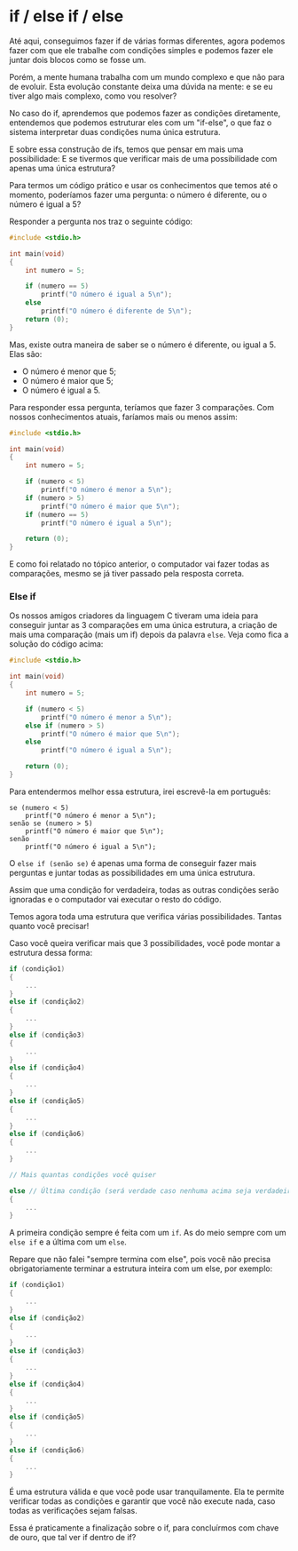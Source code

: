 # if / else if / else

Até aqui, conseguimos fazer if de várias formas diferentes, agora podemos fazer com que ele trabalhe com condições simples e podemos fazer ele juntar dois blocos como se fosse um.

Porém, a mente humana trabalha com um mundo complexo e que não para de evoluir. Esta evolução constante deixa uma dúvida na mente: e se eu tiver algo mais complexo, como vou resolver?

No caso do if, aprendemos que podemos fazer as condições diretamente, entendemos que podemos estruturar eles com um "if-else", o que faz o sistema interpretar duas condições numa única estrutura.

E sobre essa construção de ifs, temos que pensar em mais uma possibilidade: E se tivermos que verificar mais de uma possibilidade com apenas uma única estrutura?

Para termos um código prático e usar os conhecimentos que temos até o momento, poderíamos fazer uma pergunta: o número é diferente, ou o número é igual a 5? 

Responder a pergunta nos traz o seguinte código:

```c
#include <stdio.h>

int	main(void)
{
	int	numero = 5;

	if (numero == 5)
		printf("O número é igual a 5\n");
	else
		printf("O número é diferente de 5\n");
	return (0);
}
```

Mas, existe outra maneira de saber se o número é diferente, ou igual a 5. Elas são:

- O número é menor que 5;
- O número é maior que 5;
- O número é igual a 5.

Para responder essa pergunta, teríamos que fazer 3 comparações. Com nossos conhecimentos atuais, faríamos mais ou menos assim:

```c
#include <stdio.h>

int	main(void)
{
	int	numero = 5;

	if (numero < 5)
		printf("O número é menor a 5\n");
	if (numero > 5)
		printf("O número é maior que 5\n");
	if (numero == 5)
		printf("O número é igual a 5\n");

	return (0);
}
```

E como foi relatado no tópico anterior, o computador vai fazer todas as comparações, mesmo se já tiver passado pela resposta correta.

### **Else if**

Os nossos amigos criadores da linguagem C tiveram uma ideia para conseguir juntar as 3 comparações em uma única estrutura, a criação de mais uma comparação (mais um if) depois da palavra ``else``. Veja como fica a solução do código acima:

```c
#include <stdio.h>

int	main(void)
{
	int	numero = 5;

	if (numero < 5)
		printf("O número é menor a 5\n");
	else if (numero > 5)
		printf("O número é maior que 5\n");
	else
		printf("O número é igual a 5\n");

	return (0);
}
```

Para entendermos melhor essa estrutura, irei escrevê-la em português:

```
se (numero < 5)
	printf("O número é menor a 5\n");
senão se (numero > 5)
	printf("O número é maior que 5\n");
senão
	printf("O número é igual a 5\n");

```

O ``else if (senão se)`` é apenas uma forma de conseguir fazer mais perguntas e juntar todas as possibilidades em uma única estrutura.

Assim que uma condição for verdadeira, todas as outras condições serão ignoradas e o computador vai executar o resto do código.

Temos agora toda uma estrutura que verifica várias possibilidades. Tantas quanto você precisar!

Caso você queira verificar mais que 3 possibilidades, você pode montar a estrutura dessa forma:

```c
if (condição1)
{
	...
}
else if (condição2)
{
	...
}
else if (condição3)
{
	...
}
else if (condição4)
{
	...
}
else if (condição5)
{
	...
}
else if (condição6)
{
	...
}

// Mais quantas condições você quiser

else // Última condição (será verdade caso nenhuma acima seja verdadeira)
{
	...
}
```

A primeira condição sempre é feita com um ``if``. As do meio sempre com um ``else if`` e a última com um ``else``. 

Repare que não falei "sempre termina com else", pois você não precisa obrigatoriamente terminar a estrutura inteira com um else, por exemplo:

```c
if (condição1)
{
	...
}
else if (condição2)
{
	...
}
else if (condição3)
{
	...
}
else if (condição4)
{
	...
}
else if (condição5)
{
	...
}
else if (condição6)
{
	...
}
```

É uma estrutura válida e que você pode usar tranquilamente. Ela te permite verificar todas as condições e garantir que você não execute nada, caso todas as verificações sejam falsas.

Essa é praticamente a finalização sobre o if, para concluírmos com chave de ouro, que tal ver if dentro de if?
